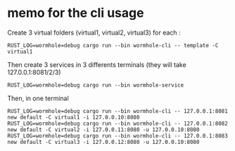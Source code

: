 # memo for the cli usage

Create 3 virtual folders (virtual1, virtual2, virtual3)
for each :
```
RUST_LOG=wormhole=debug cargo run --bin wormhole-cli -- template -C virtual1
```

Then create 3 services in 3 differents terminals (they will take 127.0.0.1:8081/2/3)
```
RUST_LOG=wormhole=debug cargo run --bin wormhole-service
```

Then, in one terminal
```
RUST_LOG=wormhole=debug cargo run --bin wormhole-cli -- 127.0.0.1:8081 new default -C virtual1 -i 127.0.0.10:8080
RUST_LOG=wormhole=debug cargo run --bin wormhole-cli -- 127.0.0.1:8082 new default -C virtual2 -i 127.0.0.11:8080 -u 127.0.0.10:8080
RUST_LOG=wormhole=debug cargo run --bin wormhole-cli -- 127.0.0.1:8083 new default -C virtual3 -i 127.0.0.12:8080 -u 127.0.0.10:8080
```
